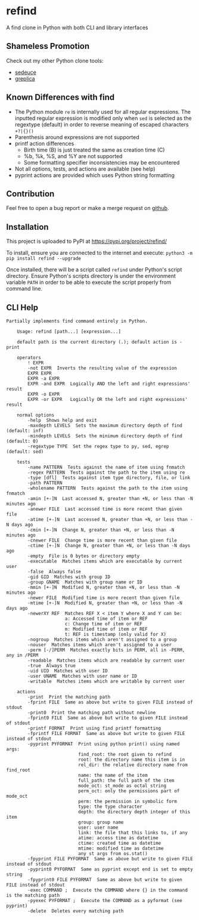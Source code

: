 # refind
A find clone in Python with both CLI and library interfaces

## Shameless Promotion
Check out my other Python clone tools:
- [sedeuce](https://pypi.org/project/sedeuce/)
- [greplica](https://pypi.org/project/greplica/)

## Known Differences with find

- The Python module `re` is internally used for all regular expressions. The inputted regular
    expression is modified only when `sed` is selected as the regextype (default) in order to
    reverse meaning of escaped characters `+?|{}()`
- Parenthesis around expressions are not supported
- printf action differences
    - Birth time (B) is just treated the same as creation time (C)
    - %b, %k, %S, and %Y are not supported
    - Some formatting specifier inconsistencies may be encountered
- Not all options, tests, and actions are available (see help)
- pyprint actions are provided which uses Python string formatting

## Contribution

Feel free to open a bug report or make a merge request on [github](https://github.com/Tails86/refind/issues).

## Installation
This project is uploaded to PyPI at https://pypi.org/project/refind/

To install, ensure you are connected to the internet and execute: `python3 -m pip install refind --upgrade`

Once installed, there will be a script called `refind` under Python's script directory. Ensure Python's
scripts directory is under the environment variable `PATH` in order to be able to execute the script
properly from command line.

## CLI Help
```
Partially implements find command entirely in Python.

    Usage: refind [path...] [expression...]

    default path is the current directory (.); default action is -print

    operators
        ! EXPR
        -not EXPR  Inverts the resulting value of the expression
        EXPR EXPR
        EXPR -a EXPR
        EXPR -and EXPR  Logically AND the left and right expressions' result
        EXPR -o EXPR
        EXPR -or EXPR   Logically OR the left and right expressions' result

    normal options
        -help  Shows help and exit
        -maxdepth LEVELS  Sets the maximum directory depth of find (default: inf)
        -mindepth LEVELS  Sets the minimum directory depth of find (default: 0)
        -regextype TYPE  Set the regex type to py, sed, egrep (default: sed)

    tests
        -name PATTERN  Tests against the name of item using fnmatch
        -regex PATTERN  Tests against the path to the item using re
        -type [dfl]  Tests against item type directory, file, or link
        -path PATTERN
        -wholename PATTERN  Tests against the path to the item using fnmatch
        -amin [+-]N  Last accessed N, greater than +N, or less than -N minutes ago
        -anewer FILE  Last accessed time is more recent than given file
        -atime [+-]N  Last accessed N, greater than +N, or less than -N days ago
        -cmin [+-]N  Change N, greater than +N, or less than -N minutes ago
        -cnewer FILE  Change time is more recent than given file
        -ctime [+-]N  Change N, greater than +N, or less than -N days ago
        -empty  File is 0 bytes or directory empty
        -executable  Matches items which are executable by current user
        -false  Always false
        -gid GID  Matches with group ID
        -group GNAME  Matches with group name or ID
        -mmin [+-]N  Modified N, greater than +N, or less than -N minutes ago
        -newer FILE  Modified time is more recent than given file
        -mtime [+-]N  Modified N, greater than +N, or less than -N days ago
        -newerXY REF  Matches REF X < item Y where X and Y can be:
                      a: Accessed time of item or REF
                      c: Change time of item or REF
                      m: Modified time of item or REF
                      t: REF is timestamp (only valid for X)
        -nogroup  Matches items which aren't assigned to a group
        -nouser  Matches items which aren't assigned to a user
        -perm [-/]PERM  Matches exactly bits in PERM, all in -PERM, any in /PERM
        -readable  Matches items which are readable by current user
        -true  Always true
        -uid UID  Matches with user ID
        -user UNAME  Matches with user name or ID
        -writable  Matches items which are writable by current user

    actions
        -print  Print the matching path
        -fprint FILE  Same as above but write to given FILE instead of stdout
        -print0  Print the matching path without newline
        -fprint0 FILE  Same as above but write to given FILE instead of stdout
        -printf FORMAT  Print using find printf formatting
        -fprintf FILE FORMAT  Same as above but write to given FILE instead of stdout
        -pyprint PYFORMAT  Print using python print() using named args:
                           find_root: the root given to refind
                           root: the directory name this item is in
                           rel_dir: the relative directory name from find_root
                           name: the name of the item
                           full_path: the full path of the item
                           mode_oct: st_mode as octal string
                           perm_oct: only the permissions part of mode_oct
                           perm: the permission in symbolic form
                           type: the type character
                           depth: the directory depth integer of this item
                           group: group name
                           user: user name
                           link: the file that this links to, if any
                           atime: access time as datetime
                           ctime: created time as datetime
                           mtime: modified time as datetime
                           any st args from os.stat()
        -fpyprint FILE PYFORMAT  Same as above but write to given FILE instead of stdout
        -pyprint0 PYFORMAT  Same as pyprint except end is set to empty string
        -fpyprint0 FILE PYFORMAT  Same as above but write to given FILE instead of stdout
        -exec COMMAND ;  Execute the COMMAND where {} in the command is the matching path
        -pyexec PYFORMAT ;  Execute the COMMAND as a pyformat (see pyprint)
        -delete  Deletes every matching path
```